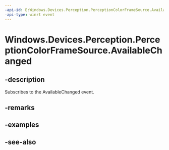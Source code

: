 ```yaml
---
-api-id: E:Windows.Devices.Perception.PerceptionColorFrameSource.AvailableChanged
-api-type: winrt event
---
```


<!-- Event syntax
public event Windows.Foundation.TypedEventHandler AvailableChanged<Windows.Devices.Perception.PerceptionColorFrameSource,  object>
-->

# Windows.Devices.Perception.PerceptionColorFrameSource.AvailableChanged

## -description
Subscribes to the AvailableChanged event.

## -remarks

## -examples

## -see-also
